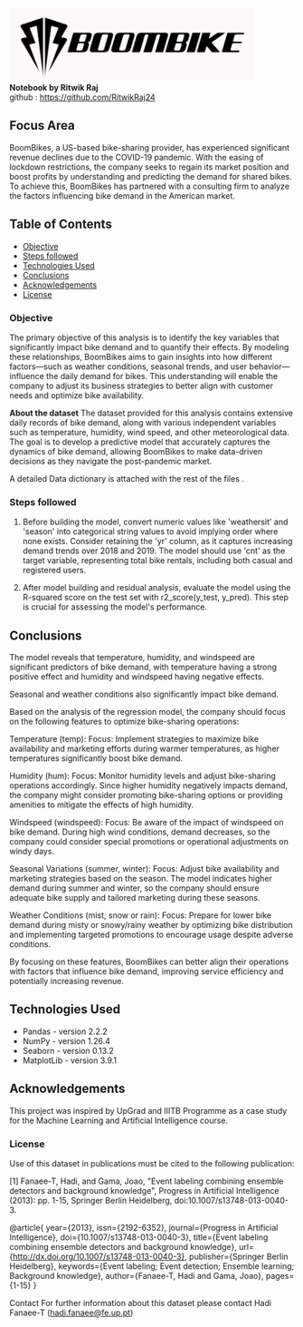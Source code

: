 <img src="boombox.png"> <br>
<b>Notebook by Ritwik Raj</b><br>
github : https://github.com/RitwikRaj24

## Focus Area
BoomBikes, a US-based bike-sharing provider, has experienced significant revenue declines due to the COVID-19 pandemic. With the easing of lockdown restrictions, the company seeks to regain its market position and boost profits by understanding and predicting the demand for shared bikes. To achieve this, BoomBikes has partnered with a consulting firm to analyze the factors influencing bike demand in the American market.

## Table of Contents
* [Objective](#Objective)
* [Steps followed](#Stepsfollowed)
* [Technologies Used](#technologies-used)
* [Conclusions](#conclusions)
* [Acknowledgements](#acknowledgements)
* [License](#License)

### Objective
The primary objective of this analysis is to identify the key variables that significantly impact bike demand and to quantify their effects. By modeling these relationships, BoomBikes aims to gain insights into how different factors—such as weather conditions, seasonal trends, and user behavior—influence the daily demand for bikes. This understanding will enable the company to adjust its business strategies to better align with customer needs and optimize bike availability.

<b>About the dataset</b>
The dataset provided for this analysis contains extensive daily records of bike demand, along with various independent variables such as temperature, humidity, wind speed, and other meteorological data. The goal is to develop a predictive model that accurately captures the dynamics of bike demand, allowing BoomBikes to make data-driven decisions as they navigate the post-pandemic market.

A detailed Data dictionary is attached with the rest of the files . 

### Steps followed
1. Before building the model, convert numeric values like 'weathersit' and 'season' into categorical string values to avoid implying order where none exists. Consider retaining the 'yr' column, as it captures increasing demand trends over 2018 and 2019. The model should use 'cnt' as the target variable, representing total bike rentals, including both casual and registered users.

2. After model building and residual analysis, evaluate the model using the R-squared score on the test set with r2_score(y_test, y_pred). This step is crucial for assessing the model's performance.

## Conclusions

The model reveals that temperature, humidity, and windspeed are significant predictors of bike demand, with temperature having a strong positive effect and humidity and windspeed having negative effects. 

Seasonal and weather conditions also significantly impact bike demand.

Based on the analysis of the regression model, the company should focus on the following features to optimize bike-sharing operations:

Temperature (temp):
Focus: Implement strategies to maximize bike availability and marketing efforts during warmer temperatures, as higher temperatures significantly boost bike demand.

Humidity (hum):
Focus: Monitor humidity levels and adjust bike-sharing operations accordingly. Since higher humidity negatively impacts demand, the company might consider promoting bike-sharing options or providing amenities to mitigate the effects of high humidity.

Windspeed (windspeed):
Focus: Be aware of the impact of windspeed on bike demand. During high wind conditions, demand decreases, so the company could consider special promotions or operational adjustments on windy days.

Seasonal Variations (summer, winter):
Focus: Adjust bike availability and marketing strategies based on the season. The model indicates higher demand during summer and winter, so the company should ensure adequate bike supply and tailored marketing during these seasons.

Weather Conditions (mist, snow or rain):
Focus: Prepare for lower bike demand during misty or snowy/rainy weather by optimizing bike distribution and implementing targeted promotions to encourage usage despite adverse conditions.

By focusing on these features, BoomBikes can better align their operations with factors that influence bike demand, improving service efficiency and potentially increasing revenue.

## Technologies Used
- Pandas - version 2.2.2
- NumPy - version 1.26.4
- Seaborn - version 0.13.2
- MatplotLib - version 3.9.1

## Acknowledgements
This project was inspired by UpGrad and IIITB Programme as a case study for the Machine Learning and Artificial Intelligence course.

### License

Use of this dataset in publications must be cited to the following publication:

[1] Fanaee-T, Hadi, and Gama, Joao, "Event labeling combining ensemble detectors and background knowledge", Progress in Artificial Intelligence (2013): pp. 1-15, Springer Berlin Heidelberg, doi:10.1007/s13748-013-0040-3.

@article{
	year={2013},
	issn={2192-6352},
	journal={Progress in Artificial Intelligence},
	doi={10.1007/s13748-013-0040-3},
	title={Event labeling combining ensemble detectors and background knowledge},
	url={http://dx.doi.org/10.1007/s13748-013-0040-3},
	publisher={Springer Berlin Heidelberg},
	keywords={Event labeling; Event detection; Ensemble learning; Background knowledge},
	author={Fanaee-T, Hadi and Gama, Joao},
	pages={1-15}
}

Contact	
For further information about this dataset please contact Hadi Fanaee-T (hadi.fanaee@fe.up.pt)

